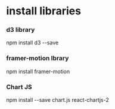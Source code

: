 # install libraries

### d3 library

npm install d3 --save

### framer-motion lbrary

npm install framer-motion

### Chart JS

npm install --save chart.js react-chartjs-2
